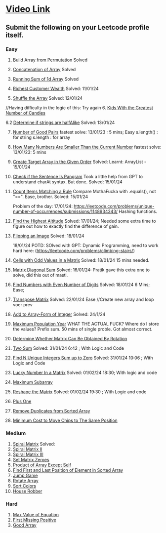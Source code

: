 # [Video Link](https://youtu.be/n60Dn0UsbEk)

## Submit the following on your Leetcode profile itself.

### Easy

1. [Build Array from Permutation](https://leetcode.com/problems/build-array-from-permutation/)
    Solved

2. [Concatenation of Array](https://leetcode.com/problems/concatenation-of-array/)
    Solved

3. [Running Sum of 1d Array](https://leetcode.com/problems/running-sum-of-1d-array/)
    Solved

4. [Richest Customer Wealth](https://leetcode.com/problems/richest-customer-wealth/)
    Solved: 11/01/24

5. [Shuffle the Array](https://leetcode.com/problems/shuffle-the-array/)
    Solved: 12/01/24


//Having difficulty in the logic of this: Try again
6. [Kids With the Greatest Number of Candies](https://leetcode.com/problems/kids-with-the-greatest-number-of-candies/)

6.2 [Determine if strings are halfAlike](https://leetcode.com/problems/determine-if-string-halves-are-alike/)
    Solved: 13/01/24


7. [Number of Good Pairs](https://leetcode.com/problems/number-of-good-pairs/)
    fastest solve: 13/01/23 : 5 mins;
    Easy
    s.length() : for string
    s.length : for array


8. [How Many Numbers Are Smaller Than the Current Number](https://leetcode.com/problems/how-many-numbers-are-smaller-than-the-current-number/)
    fastest solve: 13/01/23: 5 mins



9. [Create Target Array in the Given Order](https://leetcode.com/problems/create-target-array-in-the-given-order/)
    Solved: Learnt: ArrayList - 15/01/24


10. [Check if the Sentence Is Pangram](https://leetcode.com/problems/check-if-the-sentence-is-pangram/)
    Took a little help from GPT to understand charAt syntax. But done.
    Solved: 15/01/24

11. [Count Items Matching a Rule](https://leetcode.com/problems/count-items-matching-a-rule/)
    Compare MothaFucka with .equals(), not "==". Ease, brother.
    Solved: 15/01/24

    Problem of the day: 17/01/24: https://leetcode.com/problems/unique-number-of-occurrences/submissions/1148934343/ Hashing functions.

12. [Find the Highest Altitude](https://leetcode.com/problems/find-the-highest-altitude/)
    Solved: 17/01/24;
    Needed some extra time to figure out how to exactly find the difference of gain.

13. [Flipping an Image](https://leetcode.com/problems/flipping-an-image/)
    Solved: 18/01/24

    18/01/24
    POTD: SOlved with GPT: Dynamic Programming, need to work hard here:
    (https://leetcode.com/problems/climbing-stairs/)

14. [Cells with Odd Values in a Matrix](https://leetcode.com/problems/cells-with-odd-values-in-a-matrix/)
    Solved: 18/01/24
    15 mins needed.


15. [Matrix Diagonal Sum](https://leetcode.com/problems/matrix-diagonal-sum/)
    Solved: 16/01/24: Pratik gave this extra one to solve, did this out of masti.


16. [Find Numbers with Even Number of Digits](https://leetcode.com/problems/find-numbers-with-even-number-of-digits/)
    Solved: 18/01/24
    6 Mins;
    Ease;


17. [Transpose Matrix](https://leetcode.com/problems/transpose-matrix/)
    Solved: 22/01/24
    Ease //Create new array and loop voer prev


18. [Add to Array-Form of Integer](https://leetcode.com/problems/add-to-array-form-of-integer/)
    Solved: 24/1/24

19. [Maximum Population Year](https://leetcode.com/problems/maximum-population-year/)
    WHAT THE ACTUAL FUCK? Where do I store the values? Prefix sum.
    50 mins of single proble. Got almost correct.


20. [Determine Whether Matrix Can Be Obtained By Rotation](https://leetcode.com/problems/determine-whether-matrix-can-be-obtained-by-rotation/)


21. [Two Sum](https://leetcode.com/problems/two-sum/)
    Solved: 31/01/24
    6:42 ; With Logic and Code


22. [Find N Unique Integers Sum up to Zero](https://leetcode.com/problems/find-n-unique-integers-sum-up-to-zero/)
    Solved: 31/01/24
    10:06 ; With Logic and Code

23. [Lucky Number In a Matrix](https://leetcode.com/problems/lucky-numbers-in-a-matrix/)
    Solved: 01/02/24
    18:30; With logic and code

24. [Maximum Subarray](https://leetcode.com/problems/maximum-subarray/)


25. [Reshape the Matrix](https://leetcode.com/problems/reshape-the-matrix/)
    Solved: 01/02/24
    19:30 ; With Logic and code
    
26. [Plus One](https://leetcode.com/problems/plus-one/)
27. [Remove Duplicates from Sorted Array](https://leetcode.com/problems/remove-duplicates-from-sorted-array/)

28. [Minimum Cost to Move Chips to The Same Position](https://leetcode.com/problems/minimum-cost-to-move-chips-to-the-same-position/)

### Medium
1. [Spiral Matrix](https://leetcode.com/problems/spiral-matrix/)
    Solved: 
2. [Spiral Matrix II](https://leetcode.com/problems/spiral-matrix-ii/)
3. [Spiral Matrix III](https://leetcode.com/problems/spiral-matrix-iii/)
4. [Set Matrix Zeroes](https://leetcode.com/problems/set-matrix-zeroes/)
5. [Product of Array Except Self](https://leetcode.com/problems/product-of-array-except-self/)
6. [Find First and Last Position of Element in Sorted Array](https://leetcode.com/problems/find-first-and-last-position-of-element-in-sorted-array/)
7. [Jump Game](https://leetcode.com/problems/jump-game/)
8. [Rotate Array](https://leetcode.com/problems/rotate-array/)
9. [Sort Colors](https://leetcode.com/problems/sort-colors/)
10. [House Robber](https://leetcode.com/problems/house-robber/)

### Hard
1. [Max Value of Equation](https://leetcode.com/problems/max-value-of-equation/)
2. [First Missing Positive](https://leetcode.com/problems/first-missing-positive/)
3. [Good Array](https://leetcode.com/problems/check-if-it-is-a-good-array/)
